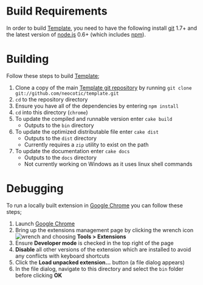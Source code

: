 # Build Requirements
In order to build [Template][], you need to have the following install [git][] 1.7+ and the latest version of [node.js][] 0.6+ (which includes [npm][]).

# Building
Follow these steps to build [Template][];

1. Clone a copy of the main [Template git repository](https://github.com/neocotic/template) by running `git clone git://github.com/neocotic/template.git`
2. `cd` to the repository directory
3. Ensure you have all of the dependencies by entering `npm install`
4. `cd` into this directory (`chrome`)
5. To update the compiled and runnable version enter `cake build`
   * Outputs to the `bin` directory
6. To update the optimized distributable file enter `cake dist`
   * Outputs to the `dist` directory
   * Currently requires a `zip` utility to exist on the path
7. To update the documentation enter `cake docs`
   * Outputs to the `docs` directory
   * Not currently working on Windows as it uses linux shell commands

# Debugging
To run a locally built extension in [Google Chrome][] you can follow these steps;

1. Launch [Google Chrome][]
2. Bring up the extensions management page by clicking the wrench icon ![wrench](http://code.google.com/chrome/extensions/images/toolsmenu.gif) and choosing **Tools > Extensions**
3. Ensure **Developer mode** is checked in the top right of the page
4. **Disable** all other versions of the extension which are installed to avoid any conflicts with keyboard shortcuts
5. Click the **Load unpacked extension...** button (a file dialog appears)
6. In the file dialog, navigate to this directory and select the `bin` folder before clicking **OK**

[git]: http://git-scm.com
[google chrome]: http://www.google.com/chrome
[node.js]: http://nodejs.org
[npm]: http://npmjs.org
[template]: http://neocotic.com/template
